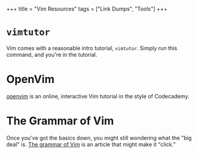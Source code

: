 +++
title = "Vim Resources"
tags = ["Link Dumps", "Tools"]
+++

# `vimtutor`

Vim comes with a reasonable intro tutorial, `vimtutor`.
Simply run this command, and you're in the tutorial.

# OpenVim

[openvim](http://www.openvim.com/) is an online, interactive Vim tutorial in the style of Codecademy.

# The Grammar of Vim

Once you've got the basics down, you might still wondering what the "big deal" is.
[The grammar of Vim](https://medium.com/@rafeco/the-grammar-of-vim-f86482876f46) is an article that might make it "click."
